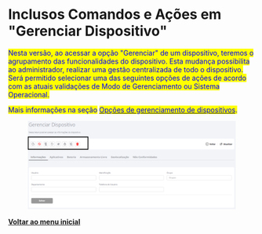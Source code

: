 # Inclusos Comandos e Ações em "Gerenciar Dispositivo"

<mark style="color:blue;">Nesta versão, ao acessar a opção "Gerenciar" de um dispositivo, teremos o agrupamento das  funcionalidades do dispositivo. Esta mudança possibilita ao administrador, realizar uma gestão centralizada de todo o dispositivo. Será permitido selecionar uma das seguintes opções de ações de acordo com as atuais validações de Modo de Gerenciamento ou Sistema Operacional.</mark>

<mark style="color:blue;">Mais informações na seção</mark> [<mark style="color:blue;">Opções de gerenciamento de dispositivos</mark>](../../portal/dispositivos/lista-de-dispositivos/opcoes-de-gerenciamento-de-dispositivos.md)<mark style="color:blue;">.</mark>

<figure><img src="../../../.gitbook/assets/image (278).png" alt=""><figcaption></figcaption></figure>

[**Voltar ao menu inicial**](./)
